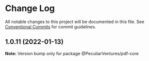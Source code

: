 # Change Log

All notable changes to this project will be documented in this file.
See [Conventional Commits](https://conventionalcommits.org) for commit guidelines.

## 1.0.11 (2022-01-13)

**Note:** Version bump only for package @PeculiarVentures/pdf-core
